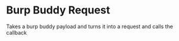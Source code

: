 # Burp Buddy Request

Takes a burp buddy payload and turns it into a request and calls the callback
